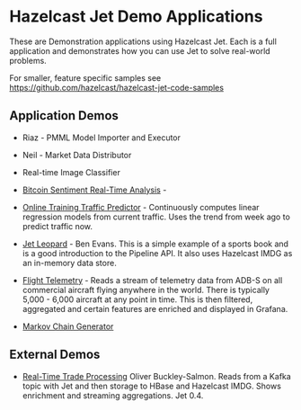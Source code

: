 # Hazelcast Jet Demo Applications
These are Demonstration applications using Hazelcast Jet. Each is a full application and demonstrates how you can use Jet to solve real-world problems.

For smaller, feature specific samples see https://github.com/hazelcast/hazelcast-jet-code-samples

## Application Demos

* Riaz - PMML Model Importer and Executor

* Neil - Market Data Distributor

* Real-time Image Classifier

* [Bitcoin Sentiment Real-Time Analysis](./cryptocurrency-realtime-trend) - 

* [Online Training Traffic Predictor](./online-training-traffic-predictor) - Continuously computes linear regression models from current traffic. Uses the trend from week ago to predict traffic now.

* [Jet Leopard](./jetleopard) - Ben Evans. This is a simple example of a sports book and is a good introduction to the Pipeline API. It also uses Hazelcast IMDG as an in-memory data store.

* [Flight Telemetry](./flight-telemetry) - Reads a stream of telemetry data from ADB-S on all commercial aircraft flying anywhere in the world. There is typically 5,000 - 6,000 aircraft at any point in time. This is then filtered, aggregated and certain features are enriched and displayed in Grafana.

* [Markov Chain Generator](./markov-chain-generator)

## External Demos

* [Real-Time Trade Processing](https://github.com/oliversalmon/imcs-demo) Oliver Buckley-Salmon. Reads from a Kafka topic with Jet and then storage to HBase and Hazelcast IMDG. Shows enrichment and streaming aggregations. Jet 0.4. 
